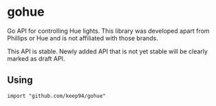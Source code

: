 gohue
=====

Go API for controlling Hue lights. This library was developed apart from
Phillips or Hue and is not affiliated with those brands.

This API is stable. Newly added API that is not yet stable will be clearly
marked as draft API.

## Using

	import "github.com/keep94/gohue"
